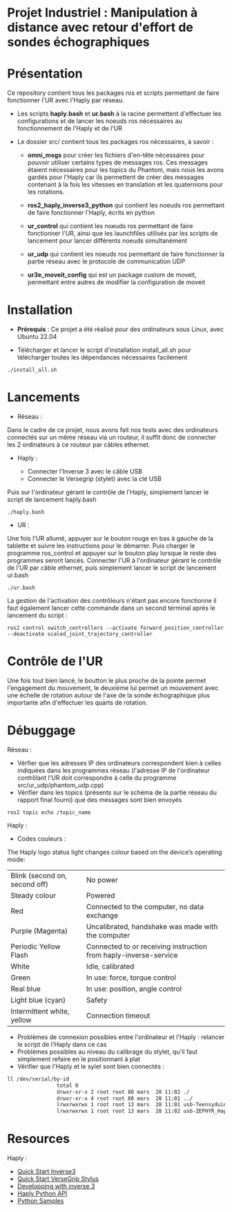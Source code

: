 # Projet Industriel : Manipulation à distance avec retour d'effort de sondes échographiques

# Présentation

Ce repository contient tous les packages ros et scripts permettant de faire fonctionner l'UR avec l'Haply par réseau.
- Les scripts **haply.bash** et **ur.bash** à la racine permettent d'effectuer les configurations et de lancer les noeuds ros nécessaires au fonctionnement de l'Haply et de l'UR
- Le dossier src/ contient tous les packages ros nécessaires, à savoir :

    - **omni_msgs** pour créer les fichiers d'en-tête nécessaires pour pouvoir utiliser certains types de messages ros. Ces messages étaient nécessaires pour les topics du Phantom, mais nous les avons gardés pour l'Haply car ils permettent de créer des messages contenant à la fois les vitesses en translation et les quaternions pour les rotations. 

    - **ros2_haply_inverse3_python** qui contient les noeuds ros permettant de faire fonctionner l'Haply, écrits en python

    - **ur_control** qui contient les noeuds ros permettant de faire fonctionner l'UR, ainsi que les launchfiles utilisés par les scripts de lancement pour lancer différents noeuds simultanément

    - **ur_udp** qui contient les noeuds ros permettant de faire fonctionner la partie réseau avec le protocole de communication UDP

    - **ur3e_moveit_config** qui est un package custom de moveit, permettant entre autres de modifier la configuration de moveit

# Installation

- **Prérequis** : 
Ce projet a été réalisé pour des ordinateurs sous Linux, avec Ubuntu 22.04

- Télécharger et lancer le script d'installation install_all.sh pour télécharger toutes les dépendances nécessaires facilement 
```
./install_all.sh
```

# Lancements

- Réseau : 

Dans le cadre de ce projet, nous avons fait nos tests avec des ordinateurs connectés sur un même réseau via un routeur, il suffit donc de connecter les 2 ordinateurs à ce routeur par câbles ethernet.

- Haply : 

    - Connecter l'Inverse 3 avec le câble USB
    - Connecter le Versegrip (stylet) avec la clé USB

Puis sur l'ordinateur gérant le contrôle de l'Haply, simplement lancer le script de lancement haply.bash
```
./haply.bash
```

- UR : 

Une fois l'UR allumé, appuyer sur le bouton rouge en bas à gauche de la tablette et suivre les instructions pour le démarrer. Puis charger le programme ros_control et appuyer sur le bouton play lorsque le reste des programmes seront lancés.
Connecter l'UR à l'ordinateur gérant le contrôle de l'UR par câble ethernet, puis simplement lancer le script de lancement ur.bash
```
./ur.bash
```
La gestion de l'activation des contrôleurs n'étant pas encore fonctionne il faut également lancer cette commande dans un second terminal après le lancement du script :
```
ros2 control switch_controllers --activate forward_position_controller --deactivate scaled_joint_trajectory_controller
```
# Contrôle de l'UR

Une fois tout bien lancé, le boutton le plus proche de la pointe permet l'engagement du mouvement, le deuxième lui permet un mouvement avec une échelle de rotation autour de l'axe de la sonde échographique plus importante afin d'effectuer les quarts de rotation.

# Débuggage

Réseau : 

- Vérfier que les adresses IP des ordinateurs correspondent bien à celles indiquées dans les programmes réseau (l'adresse IP de l'ordinateur contrôlant l'UR doit correspondre à celle du programme src/ur_udp/phantom_udp.cpp)
- Vérifier dans les topics (présents sur le schéma de la partie réseau du rapport final fourni) que des messages sont bien envoyés
```
ros2 topic echo /topic_name
```

Haply : 

- Codes couleurs :

The Haply logo status light changes colour based on the device’s operating mode:

|||
|---|---|
|Blink (second on, second off)	|No power |
|Steady colour	|Powered|
|Red	|Connected to the computer, no data exchange|
|Purple (Magenta)	|Uncalibrated, handshake was made with the computer|
|Periodic Yellow Flash	|Connected to or receiving instruction from haply-inverse-service|
|White	|Idle, calibrated|
|Green	|In use: force, torque control|
|Real blue	|In use: position, angle control|
|Light blue (cyan)	|Safety|
|Intermittent white, yellow	|Connection timeout|

- Problèmes de connexion possibles entre l'ordinateur et l'Haply : relancer le script de l'Haply dans ce cas
- Problèmes possibles au niveau du calibrage du stylet, qu'il faut simplement refaire en le positionnant à plat
- Vérifier que l'Haply et le sylet sont bien connectés :
```bash
ll /dev/serial/by-id
                total 0
                drwxr-xr-x 2 root root 80 mars  28 11:02 ./
                drwxr-xr-x 4 root root 80 mars  28 11:01 ../
                lrwxrwxrwx 1 root root 13 mars  28 11:01 usb-Teensyduino_USB_Serial_16021850-if00 -> ../../ttyACM0
                lrwxrwxrwx 1 root root 13 mars  28 11:02 usb-ZEPHYR_Haply_USB_Transceiver_7BD7C2F68DA7D969-if00 -> ../../ttyACM1
```

# Resources

Haply :

- [Quick Start Inverse3](https://docs.haply.co/docs/quick-start/)
- [Quick Start VerseGrip Stylus](https://docs.haply.co/docs/quick-start-verse-grip-stylus)
- [Developping with inverse 3](https://docs.haply.co/docs/developing-with-inverse3)
- [Haply Python API](https://haply.gitlab.io/Internal/hardware-api-python/index.html)
- [Python Samples](https://gitlab.com/Haply/public/python_samples)
